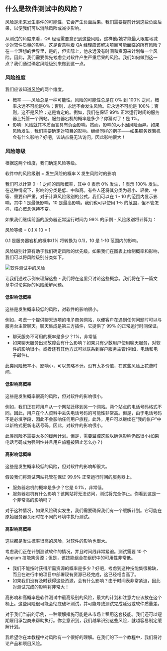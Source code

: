 ## 什么是软件测试中的风险？

风险是未来发生事件的可能性，它会产生负面后果。我们需要提前计划这些负面后果，以便我们可以消除风险或减少影响。

从测试的角度来看，QA 经理需要意识到这些风险，这样他/她才能最大限度地减少对软件质量的影响。这是否意味着 QA 经理应该解决项目可能面临的所有风险？在一个理想的世界里，是的，但实际上，他永远没有时间和资源来计划每一个风险。因此，我们需要优先考虑会对软件产生严重后果的风险。我们如何做到这一点？我们通过确定风险级别来做到这一点。

### 风险维度

我们应该知道[风险](https://en.wikipedia.org/wiki/Risk)的两个维度。

-   概率 ——风险总是一种可能性。风险的可能性总是在 0% 到 100% 之间。概率永远不可能是0%；否则，永远不会发生风险。它永远不可能是 100%；否则，这不是风险；这是肯定的。例如，我们在保证 99% 正常运行时间的服务器上托管一个网站。服务器宕机的概率是多少？你猜对了！是 1%。
-   影响- 风险就其本质而言具有负面影响。然而，影响的大小因风险而异。如果风险发生，我们需要确定对项目的影响。继续同样的例子——如果服务器宕机会有什么影响？好吧，该站点将无法访问，因此影响很大！

### 风险等级

根据这两个维度，我们确定风险等级。

软件中的风险级别 = 发生风险的概率 X 发生风险时的影响

我们可以计算 0 - 1 之间的风险概率，其中 0 表示 0% 发生，1 表示 100% 发生。在这种情况下，影响的分类是低、中和高。有些人还将其分类为最小、轻微、中等、重要和严重。对于计算风险级别的公式，我们可以在 1 - 10 的范围内显示影响，其中 1 是最低影响，10 是最高影响。我们也可以使用 1-5 的范围，但不管怎样，核心概念保持不变。

如果我们继续前面的服务器正常运行时间为 99% 的示例 - 风险级别将计算为：

风险等级 = 0.1 X 10 = 1

0.1 是服务器宕机的概率(1% 将转换为 0.1)，10 是 1-10 范围内的影响。

风险级别计算有助于我们确定风险的优先级。如果我们在图表上绘制概率和影响，我们可以将风险级别分类如下。

![软件测试中的风险](https://toolsqa.com/gallery/ISTQB%20Certification/1.Risk%20in%20Software%20Testing.png)

让我们通过示例来理解这些 - 我们将在这里只讨论这些概念。我们将在下一篇文章中讨论实际的风险缓解问题。

#### 低影响低概率

这些是发生概率较低的风险，对软件的影响很小。

例如，考虑一个提供聊天选项的电子商务网站，以便客户在遇到任何问题时可以与服务台主管聊天。聊天集成是第三方插件，它提供了 99% 的正常运行时间保证。

-   聊天服务不可用的概率是多少？1%，非常低
-   如果聊天服务出现故障会有什么影响？如果只有少数用户使用聊天服务，对软件的影响很小。或者还有其他方式可以联系到客户服务主管(例如，电话和电子邮件)。

此类风险概率小、影响小，可以忽略不计。没有太多价值，在这些风险上花费时间。

#### 低影响高概率

这些是发生概率很高的风险，但对软件的影响很小。

例如，我们正在将用户从一个网站迁移到另一个网站。两个站点的电话号码格式不同。因此，用户在个人资料中丢失电话号码的可能性非常高。但是，由于电话号码不是必填字段，因此不会影响任何用户旅程。此外，用户可以继续在“我的帐户”中以新格式更新电话号码。因此，对软件的影响很小。

此类风险不需要太多的缓解计划。但是，需要监控这些以确保影响仍然很小(如果电话号码成为强制性并且用户旅程被阻止怎么办？)

#### 高影响低概率

这些是发生概率较低的风险，但对软件的影响却很大。

假设我们将测试网站托管在保证 99.9% 正常运行时间的服务器上。

-   服务器宕机的概率是多少？它是 0.1%，非常低。
-   服务器宕机有什么影响？该网站将无法访问，测试将完全停止。你看到这是一个非常高的影响吗？

对于这种情况，如果风险确实发生，我们需要确保我们有一个缓解计划。它可能在原始服务器关闭时在不同的环境中执行测试。

#### 高影响高概率

这些都是发生概率很高的风险，对软件的影响也很大。

考虑我们正在计划测试软件的情况，并且时间线非常紧迫。测试需要 10 个 Appium 技能集资源；但是，该技能组合在组织中的可用性非常低。

-   我们不能按时获得所需资源的概率是多少？好吧，考虑到这种技能集很稀缺，而且在进行中的项目中部署现有资源已经完成，这已经相当高了。
-   如果我们没有及时获得这些资源，会有什么影响？由于时间表非常紧迫，因此对测试完成的影响将非常大！

高影响和高概率是软件测试中最高级别的风险，最大的计划和注意力应该放在这个桶上。这些风险很可能会彻底破坏测试，并可能导致测试完成延迟或软件质量差。

对于我们当前的示例，一种缓解措施可能是从市场上租用这套技能。我们还可以短期雇用承包商来帮助执行。你会意识到，我们越早识别这些风险，就越容易制定缓解计划。

我希望你在本教程中对风险有一个很好的理解。在我们的下一个教程中，我们将讨论产品和项目风险。